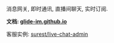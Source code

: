 消息网关, 即时通讯, 直播间聊天, 实时订阅.

**文档: [glide-im.github.io](https://glide-im.github.io)**

客服实例: [surest/live-chat-admin](https://github.com/surest-sky/live-chat-admin)
